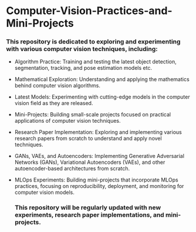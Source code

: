 # Computer-Vision-Practices-and-Mini-Projects
### This repository is dedicated to exploring and experimenting with various computer vision techniques, including:

* Algorithm Practice: Training and testing the latest object detection, segmentation, tracking, and pose estimation models etc.
  
* Mathematical Exploration: Understanding and applying the mathematics behind computer vision algorithms.

* Latest Models: Experimenting with cutting-edge models in the computer vision field as they are released.
  
* Mini-Projects: Building small-scale projects focused on practical applications of computer vision techniques.
  
* Research Paper Implementation: Exploring and implementing various research papers from scratch to understand and apply novel techniques.

* GANs, VAEs, and Autoencoders: Implementing Generative Adversarial Networks (GANs), Variational Autoencoders (VAEs), and other autoencoder-based architectures from scratch.

* MLOps Experiments: Building mini-projects that incorporate MLOps practices, focusing on reproducibility, deployment, and monitoring for computer vision models.

  ### This repository will be regularly updated with new experiments, research paper implementations, and mini-projects.
